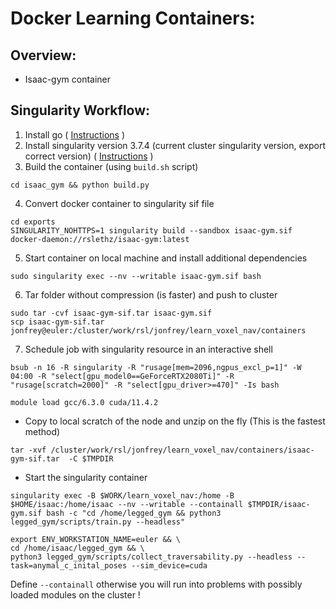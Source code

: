 # Docker Learning Containers:

## Overview:
- Isaac-gym container


## Singularity Workflow:

1. Install go ( [Instructions](https://sylabs.io/guides/3.0/user-guide/installation.html) )
2. Install singularity version 3.7.4 (current cluster singularity version, export correct version) ( [Instructions](https://sylabs.io/guides/3.0/user-guide/installation.html) )
3. Build the container (using `build.sh` script)
```
cd isaac_gym && python build.py
```

4. Convert docker container to singularity sif file
```
cd exports 
SINGULARITY_NOHTTPS=1 singularity build --sandbox isaac-gym.sif docker-daemon://rslethz/isaac-gym:latest
```

5. Start container on local machine and install additional dependencies
```
sudo singularity exec --nv --writable isaac-gym.sif bash
```

6. Tar folder without compression (is faster) and push to cluster
```
sudo tar -cvf isaac-gym-sif.tar isaac-gym.sif
scp isaac-gym-sif.tar jonfrey@euler:/cluster/work/rsl/jonfrey/learn_voxel_nav/containers
```

7. Schedule job with singularity resource in an interactive shell


```
bsub -n 16 -R singularity -R "rusage[mem=2096,ngpus_excl_p=1]" -W 04:00 -R "select[gpu_model0==GeForceRTX2080Ti]" -R "rusage[scratch=2000]" -R "select[gpu_driver>=470]" -Is bash
```

```
module load gcc/6.3.0 cuda/11.4.2
```

- Copy to local scratch of the node and unzip on the fly (This is the fastest method)
```
tar -xvf /cluster/work/rsl/jonfrey/learn_voxel_nav/containers/isaac-gym-sif.tar  -C $TMPDIR
```

- Start the singularity container
```
singularity exec -B $WORK/learn_voxel_nav:/home -B $HOME/isaac:/home/isaac --nv --writable --containall $TMPDIR/isaac-gym.sif bash -c "cd /home/legged_gym && python3 legged_gym/scripts/train.py --headless"

export ENV_WORKSTATION_NAME=euler && \
cd /home/isaac/legged_gym && \
python3 legged_gym/scripts/collect_traversability.py --headless --task=anymal_c_inital_poses --sim_device=cuda

```
Define `--containall` otherwise you will run into problems with possibly loaded modules on the cluster !